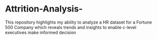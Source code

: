 # Attrition-Analysis-
This repository highlights my ability to analyze a HR dataset for a Fortune 500 Company which reveals trends and insights to enable c-level executives make informed decision 
